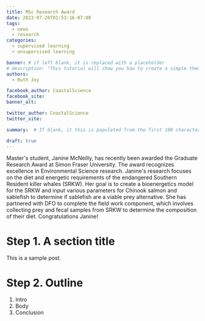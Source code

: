```yaml
---
title: MSc Research Award
date: 2023-07-26T01:53:16-07:00
tags: 
  - news
  - research
categories: 
  - supervised learning
  - unsupervised learning

banner: # if left blank, it is replaced with a placeholder
# description: "This tutorial will show you how to create a simple theme in Hugo. I assume that you are familiar with HTML, the bash command line, and that you are comfortable using Markdown to format content."
authors: 
  - Ruth Joy

facebook_author: CoastalScience
facebook_site: 
banner_alt: 

twitter_author: CoastalScience
twitter_site: 

summary:  # If blank, it this is populated from the first 100 characters from the post 

draft: true
---
```

Master's student, Janine McNeilly, has recently been awarded the Graduate Research Award at Simon Fraser University. The award recognizes excellence in Environmental Science research. Janine's research focuses on the diet and energetic requirements of the endangered Southern Resident killer whales (SRKW). Her goal is to create a bioenergetics model for the SRKW and input various parameters for Chinook salmon and sablefish to determine if sablefish are a viable prey alternative. She has partnered with DFO to complete the field work component, which involves collecting prey and fecal samples from SRKW to determine the composition of their diet. Congratulations Janine!


# Step 1. A section title

This is a sample post. 

# Step 2. Outline

1. Intro
2. Body
3. Conclusion
